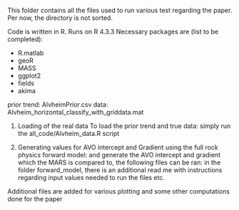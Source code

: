 This folder contains all the files used to run various test regarding the paper.
Per now, the directory is not sorted.

Code is written in R. Runs on R 4.3.3
Necessary packages are (list to be completed):
- R.matlab
- geoR
- MASS
- ggplot2
- fields
- akima

prior trend: AlvheimPrior.csv
data: Alvheim_horizontal_classify_with_griddata.mat

1) Loading of the real data
To load the prior trend and true data: simply run the all_code/Alvheim_data.R script

2) Generating values for AVO intercept and Gradient using the full rock physics forward model:
and generate the AVO intercept and gradient which the MARS is compared to, the following files can be ran:
in the folder forward_model, there is an additional read me with instructions regarding input values  needed to run the files etc.

Additional files are added for various plotting and some other computations done for the paper

